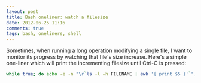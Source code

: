 ```yaml
---
layout: post
title: Bash oneliner: watch a filesize
date: 2012-06-25 11:16
comments: true
tags: bash, oneliners, shell
---
```


Sometimes, when running a long operation modifying a single file, I want to
monitor its progress by watching that file's size increase. Here's a simple
one-liner which will print the incrementing filesize until Ctrl-C is pressed:

``` bash
while true; do echo -e -n "\r`ls -l -h FILENAME | awk '{ print $5 }'`"; done
```
